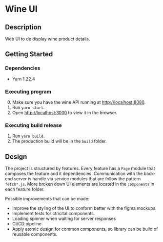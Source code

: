 # Wine UI

## Description
Web UI to de display wine product details.

## Getting Started
### Dependencies
* Yarn 1.22.4

### Executing program
0. Make sure you have the wine API running at [http://localhost:8080](http://localhost:8080).
1. Run `yarn start`.
2. Open [http://localhost:3000](http://localhost:3000) to view it in the browser.

### Executing build release
1. Run `yarn build`.
2. The production build will be in the `build` folder.

## Design
The project is structured by features. Every feature has a `Page` module that composes the feature and it dependencies. Communication with the back-end server is handle via service modules that are follow the pattern `fetch*.js`. More broken down UI elements are located in the `components` in each feature folder.

Possible improvements that can be made:
- Improve the styling of the UI to conform better with the figma mockups.
- Implement tests for ctricital components.
- Loading spinner when waiting for server responses
- CI/CD pipeline
- Apply atomic design for common components, so library can be build of reusable components.